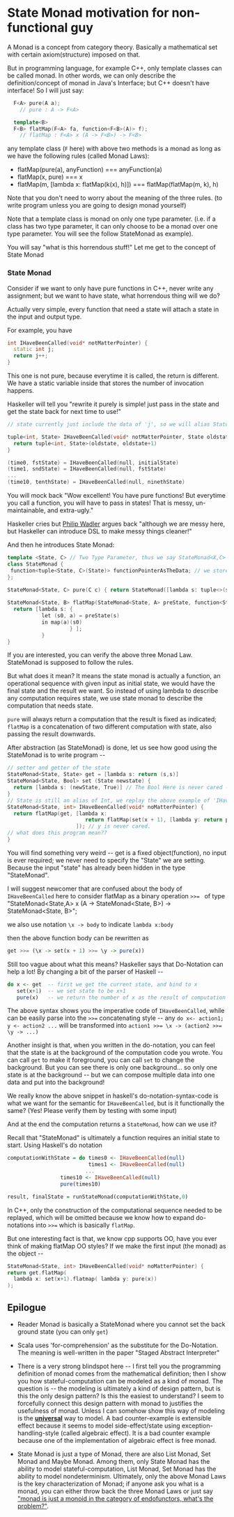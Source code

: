 # State Monad motivation for non-functional guy

A Monad is a concept from category theory. Basically a mathematical set with certain axiom(structure) imposed on that.

But in programming language, for example C++, only template classes can be called monad. In other words, we can only describe the definition/concept of monad in Java's Interface; but C++ doesn't have interface! So I will just say:
```cpp
  F<A> pure(A a); 
    // pure : A -> F<A>

  template<B>
  F<B> flatMap(F<A> fa, function<F<B>(A)> f); 
    // flatMap : F<A> x (A -> F<B>) -> F<B>

```
any template class (`F` here) with above two methods is a monad as long as we have the following rules (called Monad Laws):

*   flatMap(pure(a), anyFunction) === anyFunction(a)
*   flatMap(x, pure) === x
*   flatMap(m, [lambda x: flatMap(k(x), h)]) === flatMap(flatMap(m, k), h) 

Note that you don't need to worry about the meaning of the three rules. (to write program unless you are going to design monad yourself)

Note that a template class is monad on only one type parameter. (i.e. if a class has two type parameter, it can only choose to be a monad over one type parameter. You will see the follow StateMonad as example).

You will say "what is this horrendous stuff!" Let me get to the concept of State Monad

### State Monad
Consider if we want to only have pure functions in C++, never write any assignment; but we want to have state, what horrendous thing will we do?

Actually very simple, every function that need a state will attach a state in the input and output type. 

For example, you have
```cpp
int IHaveBeenCalled(void* notMatterPointer) {
  static int j;
  return j++;
}
```
This one is not pure, because everytime it is called, the return is different. We have a static variable inside that stores the number of invocation happens.

Haskeller will tell you "rewrite it purely is simple! just pass in the state and get the state back for next time to use!"

```cpp
// state currently just include the data of 'j', so we will alias State=int

tuple<int, State> IHaveBeenCalled(void* notMatterPointer, State oldstate) {
  return tuple<int, State>(oldstate, oldstate+1)
}

(time0, fstState) = IHaveBeenCalled(null, initialState)
(time1, sndState) = IHaveBeenCalled(null, fstState)
...
(time10, tenthState) = IHaveBeenCalled(null, ninethState)
```

You will mock back "Wow excellent! You have pure functions! But everytime you call a function, you will have to pass in states! That is messy, un-maintainable, and extra-ugly."

Haskeller cries but [Philip Wadler](https://en.wikipedia.org/wiki/Philip_Wadler) argues back "although we are messy here, but Haskeller can introduce DSL to make messy things cleaner!"

And then he introduces State Monad:

```cpp
template <State, C> // Two Type Parameter, thus we say StateMonad<X,C> is a monad on C; ONLY on ONE PARAMETER!
class StateMonad {
 function<tuple<State, C>(State)> functionPointerAsTheData; // we store a lambda inside this class of objects, mapping the initialState to a tuple of result and final state
};

StateMonad<State, C> pure(C c) { return StateMonad([lambda s: tuple<>(s, c)]); }
 
StateMonad<State, B> flatMap(StateMonad<State, A> preState, function<StateMonad<State, B>(A)> map) {
  return [lambda s: {
           let (s0, a) = preState(s)
           in map(a)(s0)  
                    } ];
           }
}

```

If you are interested, you can verify the above three Monad Law. StateMonad is supposed to follow the rules.

But what does it mean? It means the state monad is actually a function, an operational sequence with given input as initial state, we would have the final state and the result we want. So instead of using lambda to describe any computation requires state, we use state monad to describe the computation that needs state.

`pure` will always return a computation that the result is fixed as indicated; `flatMap` is a concatenation of two different computation with state, also passing the result downwards.

After abstraction (as StateMonad) is done, let us see how good using the StateMonad is to write program -- 

```cpp
// setter and getter of the state
StateMonad<State, State> get = [lambda s: return (s,s)]
StateMonad<State, Bool> set (State newstate) {
  return [lambda s: (newState, True)] // The Bool Here is never cared -- it doesn't have meaning
}
// State is still an alias of Int, we replay the above example of 'IHaveBeenCalled'
StateMonad<State, int> IHaveBeenCalled(void* noMatterPointer) { 
  return flatMap(get, [lambda x: 
                         return flatMap(set(x + 1), [lambda y: return pure(x)]                     
                      ]); // y is never cared.
// what does this program mean??
}
```

You will find something very weird -- get is a fixed object(function), no input is ever required; we never need to specify the "State" we are setting. Because the input "state" has already been hidden in the type "StateMonad".

I will suggest newcomer that are confused about the body of `IHaveBeenCalled` here to consider flatMap as a binary operation `>>= ` of type "StateMonad<State,A> x (A -> StateMonad<State, B>) -> StateMonad<State, B>"; 

we also use notation `\x -> body` to indicate `lambda x:body`

then the above function body can be rewritten as 
```haskell
get >>= (\x -> set(x + 1) >>= \y -> pure(x))
```
Still too vague about what this means? Haskeller says that Do-Notation can help a lot! By changing a bit of the parser of Haskell --

```haskell
do x <- get  -- first we get the current state, and bind to x
   set(x+1)  -- we set state to be x+1
   pure(x)   -- we return the number of x as the result of computation (that together with state to return)
``` 
The above syntax shows you the imperative code of `IHaveBeenCalled`, while can be easily parse into the `>>=` concatenating style -- any `do x<- action1; y <- action2 ...` will be transformed into `action1 >>= \x -> (action2 >>= \y -> ...)`

Another insight is that, when you written in the do-notation, you can feel that the state is at the background of the computation code you wrote. You can call `get` to make it foreground, you can call `set` to change the background. But you can see there is only one background... so only one state is at the background -- but we can compose multiple data into one data and put into the background!

We really know the above snippet in haskell's do-notation-syntax-code is what we want for the semantic for `IHaveBeenCalled`, but is it functionally the same? (Yes! Please verify them by testing with some input)

And at the end the computation returns a `StateMonad`, how can we use it?

Recall that "StateMonad" is ultimately a function requires an initial state to start. Using Haskell's do notation

```haskell
computationWithState = do times0 <- IHaveBeenCalled(null)
                          times1 <- IHaveBeenCalled(null)
                         ...
                 times10 <- IHaveBeenCalled(null)
                 pure(times10)

result, finalState = runStateMonad(computationWithState,0)
```

In C++, only the construction of the computational sequence needed to be replayed, which will be omitted because we know how to expand do-notations into `>>=` which is basically `flatMap`.

But one interesting fact is that, we know cpp supports OO, have you ever think of making flatMap OO styles? If we make the first input (the monad) as the object --

```cpp
StateMonad<State, int> IHaveBeenCalled(void* noMatterPointer) {
return get.flatMap(
  lambda x: set(x+1).flatmap( lambda y: pure(x))
);
```


## Epilogue
* Reader Monad is basically a StateMonad where you cannot set the back ground state (you can only `get`)

* Scala uses 'for-comprehension' as the substitute for the Do-Notation. The meaning is well-written in the paper "Staged Abstract Interpreter"

* There is a very strong blindspot here -- I first tell you the programming definition of monad comes from the mathematical definition; then I show you how stateful-computation can be modeled as a kind of monad. The question is -- the modeling is ultimately a kind of design pattern, but is this the only design pattern? Is this the easiest to understand? I seem to forcefully connect this design pattern with monad to justifies the usefulness of monad. Unless I can somehow show this way of modeling is the **[universal](https://en.wikipedia.org/wiki/Universal_property)** way to model. A bad counter-example is extensible effect because it seems to model side-effect/state using exception-handling-style (called algebraic effect). It is a bad counter example because one of the implementation of algebraic effect is free monad.

* State Monad is just a type of Monad, there are also List Monad, Set Monad and Maybe Monad. Among them, only State Monad has the ability to model stateful-computation, List Monad, Set Monad has the ability to model nondeterminism. Ultimately, only the above Monad Laws is the key characterization of Monad; if anyone ask you what is a monad, you can either throw back the three Monad Laws or just say ["monad is just a monoid in the category of endofunctors, what's the problem?"](https://stackoverflow.com/questions/3870088/a-monad-is-just-a-monoid-in-the-category-of-endofunctors-whats-the-problem).

 